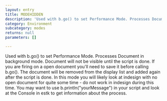 ```yaml
---
layout: entry
title: MODEHIDDEN
description: 'Used with b.go() to set Performance Mode. Processes Document in background mode. Document will not be visible until the script is done. If you are firing on a open document you''ll need to save it before calling b.go(). The document will be removed from the display list and added again after the script is done. In this mode you will likely look at indesign with no open document for quite some time - do not work in indesign during this time. You may want to use b.println("yourMessage") in your script and look at the Console in estk to get information about the process.'
category: Environment
subcategory: modes
returns: null
parameters: []

---
```

Used with b.go() to set Performance Mode. Processes Document in background mode. Document will not be visible until the script is done. If you are firing on a open document you'll need to save it before calling b.go(). The document will be removed from the display list and added again after the script is done. In this mode you will likely look at indesign with no open document for quite some time - do not work in indesign during this time. You may want to use b.println("yourMessage") in your script and look at the Console in estk to get information about the process.